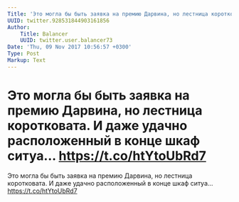 ```yaml
---
Title: 'Это могла бы быть заявка на премию Дарвина, но лестница коротковата. И даже удачно расположенный в конце шкаф ситуа… https://t.co/htYtoUbRd7'
UUID: twitter.928531844903161856
Author:
    Title: Balancer
    UUID: twitter.user.balancer73
Date: 'Thu, 09 Nov 2017 10:56:57 +0300'
Type: Post
Markup: Text
---
```


# Это могла бы быть заявка на премию Дарвина, но лестница коротковата. И даже удачно расположенный в конце шкаф ситуа… https://t.co/htYtoUbRd7

Это могла бы быть заявка на премию Дарвина, но лестница
коротковата. И даже удачно расположенный в конце шкаф ситуа…
https://t.co/htYtoUbRd7